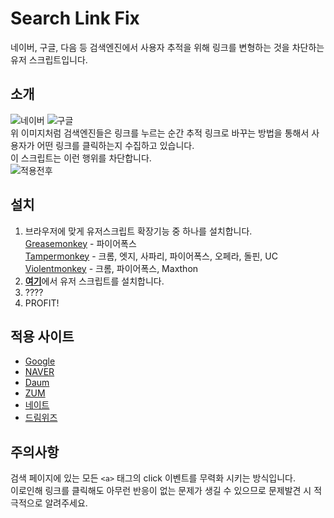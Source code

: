 # Search Link Fix
네이버, 구글, 다음 등 검색엔진에서 사용자 추적을 위해 링크를 변형하는 것을 차단하는 유저 스크립트입니다.
## 소개
![네이버](https://i.imgur.com/fQpEsUG.gif)
![구글](https://i.imgur.com/Sh6ze0Y.gif)  
위 이미지처럼 검색엔진들은 링크를 누르는 순간 추적 링크로 바꾸는 방법을 통해서 사용자가 어떤 링크를 클릭하는지 수집하고 있습니다.  
이 스크립트는 이런 행위를 차단합니다.  
![적용전후](https://i.imgur.com/SLBMety.png)
## 설치
1. 브라우저에 맞게 유저스크립트 확장기능 중 하나를 설치합니다.  
[Greasemonkey](https://www.greasespot.net/) - 파이어폭스  
[Tampermonkey](https://tampermonkey.net/) - 크롬, 엣지, 사파리, 파이어폭스, 오페라, 돌핀, UC  
[Violentmonkey](https://violentmonkey.github.io/) - 크롬, 파이어폭스, Maxthon
2. [**여기**](https://raw.githubusercontent.com/joyfuI/search-link-fix/master/search-link-fix.user.js)에서 유저 스크립트를 설치합니다.
3. ????
4. PROFIT!
## 적용 사이트
* [Google](https://www.google.co.kr/)
* [NAVER](https://www.naver.com/)
* [Daum](https://www.daum.net/)
* [ZUM](http://zum.com/)
* [네이트](https://www.nate.com/)
* [드림위즈](http://www.dreamwiz.com/)
## 주의사항
검색 페이지에 있는 모든 ```<a>``` 태그의 click 이벤트를 무력화 시키는 방식입니다.  
이로인해 링크를 클릭해도 아무런 반응이 없는 문제가 생길 수 있으므로 문제발견 시 적극적으로 알려주세요.
